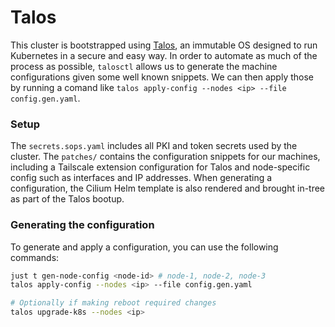 # Talos
This cluster is bootstrapped using [Talos](https://talos.dev/), an immutable OS
designed to run Kubernetes in a secure and easy way. In order to automate as
much of the process as possible, `talosctl` allows us to generate the machine
configurations given some well known snippets. We can then apply those by
running a comand like `talos apply-config --nodes <ip> --file config.gen.yaml`.

### Setup
The `secrets.sops.yaml` includes all PKI and token secrets used by the cluster.
The `patches/` contains the configuration snippets for our machines, including
a Tailscale extension configuration for Talos and node-specific config such as
interfaces and IP addresses. When generating a configuration, the Cilium Helm
template is also rendered and brought in-tree as part of the Talos bootup.

### Generating the configuration
To generate and apply a configuration, you can use the following commands:
```bash
just t gen-node-config <node-id> # node-1, node-2, node-3
talos apply-config --nodes <ip> --file config.gen.yaml

# Optionally if making reboot required changes
talos upgrade-k8s --nodes <ip>
```
